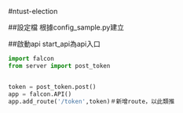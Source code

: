 #ntust-election

##設定檔
根據config_sample.py建立

##啟動api
start_api為api入口

```py
import falcon
from server import post_token


token = post_token.post()
app = falcon.API()
app.add_route('/token',token)＃新增route，以此類推
```
